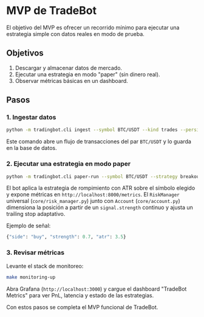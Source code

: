 # MVP de TradeBot

El objetivo del MVP es ofrecer un recorrido mínimo para ejecutar una
estrategia simple con datos reales en modo de prueba.

## Objetivos

1. Descargar y almacenar datos de mercado.
2. Ejecutar una estrategia en modo "paper" (sin dinero real).
3. Observar métricas básicas en un dashboard.

## Pasos

### 1. Ingestar datos

```bash
python -m tradingbot.cli ingest --symbol BTC/USDT --kind trades --persist
```

Este comando abre un flujo de transacciones del par `BTC/USDT` y lo guarda en
la base de datos.

### 2. Ejecutar una estrategia en modo paper

```bash
python -m tradingbot.cli paper-run --symbol BTC/USDT --strategy breakout_atr
```

El bot aplica la estrategia de rompimiento con ATR sobre el símbolo elegido y
expone métricas en `http://localhost:8000/metrics`. El
`RiskManager` universal (`core/risk_manager.py`) junto con `Account`
(`core/account.py`) dimensiona la posición a partir de un `signal.strength`
continuo y ajusta un trailing stop adaptativo.

Ejemplo de señal:

```python
{"side": "buy", "strength": 0.7, "atr": 3.5}
```

### 3. Revisar métricas

Levante el stack de monitoreo:

```bash
make monitoring-up
```

Abra Grafana (`http://localhost:3000`) y cargue el dashboard "TradeBot
Metrics" para ver PnL, latencia y estado de las estrategias.

Con estos pasos se completa el MVP funcional de TradeBot.

